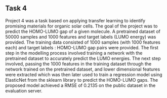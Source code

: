 ## Task 4
Project 4 was a task based on applying transfer learning to identify promising materials for organic solar cells. The goal of the project was to predict the HOMO-LUMO gap of a given molecule. A pretrained dataset of 50000 samples and 1000 features and target labels (LUMO energy) was provided. The training data consisted of 1000 samples (with 1000 features each) and target labels : HOMO-LUMO gap pairs were provided. The first step in the modelling process involved training a network with the pretrained dataset to accurately predict the LUMO energies. The next step involved, passing the 1000 features in the training dataset through the network trained on the pretrained dataset, and lower dimensional features were extracted which was then later used to train a regression model using ElasticNet from the sklearn library to predict the HOMO-LUMO gaps. The proposed model achieved a RMSE of 0.2135 on the public dataset in the evaluation server.